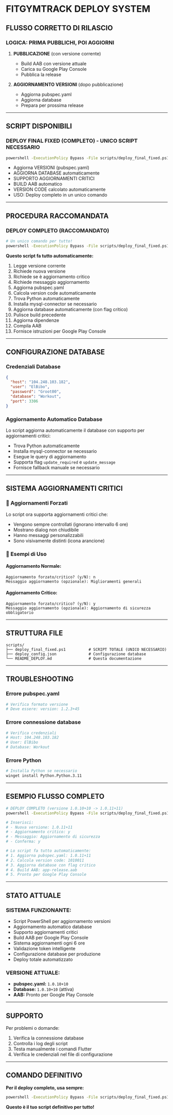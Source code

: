 # FITGYMTRACK DEPLOY SYSTEM

## FLUSSO CORRETTO DI RILASCIO

### LOGICA: PRIMA PUBBLICHI, POI AGGIORNI

1. **PUBBLICAZIONE** (con versione corrente)
   - Build AAB con versione attuale
   - Carica su Google Play Console
   - Pubblica la release

2. **AGGIORNAMENTO VERSIONI** (dopo pubblicazione)
   - Aggiorna pubspec.yaml
   - Aggiorna database
   - Prepara per prossima release

---

## SCRIPT DISPONIBILI

### DEPLOY FINAL FIXED (COMPLETO) - UNICO SCRIPT NECESSARIO
```bash
powershell -ExecutionPolicy Bypass -File scripts/deploy_final_fixed.ps1
```
- Aggiorna VERSIONI (pubspec.yaml)
- AGGIORNA DATABASE automaticamente
- SUPPORTO AGGIORNAMENTI CRITICI
- BUILD AAB automatico
- VERSION CODE calcolato automaticamente
- USO: Deploy completo in un unico comando

---

## PROCEDURA RACCOMANDATA

### DEPLOY COMPLETO (RACCOMANDATO)
```bash
# Un unico comando per tutto!
powershell -ExecutionPolicy Bypass -File scripts/deploy_final_fixed.ps1
```

**Questo script fa tutto automaticamente:**
1. Legge versione corrente
2. Richiede nuova versione
3. Richiede se è aggiornamento critico
4. Richiede messaggio aggiornamento
5. Aggiorna pubspec.yaml
6. Calcola version code automaticamente
7. Trova Python automaticamente
8. Installa mysql-connector se necessario
9. Aggiorna database automaticamente (con flag critico)
10. Pulisce build precedente
11. Aggiorna dipendenze
12. Compila AAB
13. Fornisce istruzioni per Google Play Console

---

## CONFIGURAZIONE DATABASE

### Credenziali Database
```json
{
  "host": "104.248.103.182",
  "user": "ElBibo", 
  "password": "Groot00",
  "database": "Workout",
  "port": 3306
}
```

### Aggiornamento Automatico Database
Lo script aggiorna automaticamente il database con supporto per aggiornamenti critici:
- Trova Python automaticamente
- Installa mysql-connector se necessario
- Esegue le query di aggiornamento
- Supporta flag `update_required` e `update_message`
- Fornisce fallback manuale se necessario

---

## SISTEMA AGGIORNAMENTI CRITICI

### 🚨 Aggiornamenti Forzati
Lo script ora supporta aggiornamenti critici che:
- Vengono sempre controllati (ignorano intervallo 6 ore)
- Mostrano dialog non chiudibile
- Hanno messaggi personalizzabili
- Sono visivamente distinti (icona arancione)

### 📝 Esempi di Uso

#### **Aggiornamento Normale:**
```
Aggiornamento forzato/critico? (y/N): n
Messaggio aggiornamento (opzionale): Miglioramenti generali
```

#### **Aggiornamento Critico:**
```
Aggiornamento forzato/critico? (y/N): y
Messaggio aggiornamento (opzionale): Aggiornamento di sicurezza obbligatorio
```

---

## STRUTTURA FILE

```
scripts/
├── deploy_final_fixed.ps1          # SCRIPT TOTALE (UNICO NECESSARIO)
├── deploy_config.json              # Configurazione database
└── README_DEPLOY.md                # Questa documentazione
```

---

## TROUBLESHOOTING

### Errore pubspec.yaml
```bash
# Verifica formato versione
# Deve essere: version: 1.2.3+45
```

### Errore connessione database
```bash
# Verifica credenziali
# Host: 104.248.103.182
# User: ElBibo
# Database: Workout
```

### Errore Python
```bash
# Installa Python se necessario
winget install Python.Python.3.11
```

---

## ESEMPIO FLUSSO COMPLETO

```bash
# DEPLOY COMPLETO (versione 1.0.10+10 -> 1.0.11+11)
powershell -ExecutionPolicy Bypass -File scripts/deploy_final_fixed.ps1

# Inserisci:
# - Nuova versione: 1.0.11+11
# - Aggiornamento critico: y
# - Messaggio: Aggiornamento di sicurezza
# - Conferma: y

# Lo script fa tutto automaticamente:
# 1. Aggiorna pubspec.yaml: 1.0.11+11
# 2. Calcola version code: 1010011
# 3. Aggiorna database con flag critico
# 4. Build AAB: app-release.aab
# 5. Pronto per Google Play Console
```

---

## STATO ATTUALE

### SISTEMA FUNZIONANTE:
- Script PowerShell per aggiornamento versioni
- Aggiornamento automatico database
- Supporto aggiornamenti critici
- Build AAB per Google Play Console
- Sistema aggiornamenti ogni 6 ore
- Validazione token intelligente
- Configurazione database per produzione
- Deploy totale automatizzato

### VERSIONE ATTUALE:
- **pubspec.yaml:** `1.0.10+10`
- **Database:** `1.0.10+10` (attiva)
- **AAB:** Pronto per Google Play Console

---

## SUPPORTO

Per problemi o domande:
1. Verifica la connessione database
2. Controlla i log degli script
3. Testa manualmente i comandi Flutter
4. Verifica le credenziali nel file di configurazione

---

## COMANDO DEFINITIVO

**Per il deploy completo, usa sempre:**
```bash
powershell -ExecutionPolicy Bypass -File scripts/deploy_final_fixed.ps1
```

**Questo è il tuo script definitivo per tutto!** 